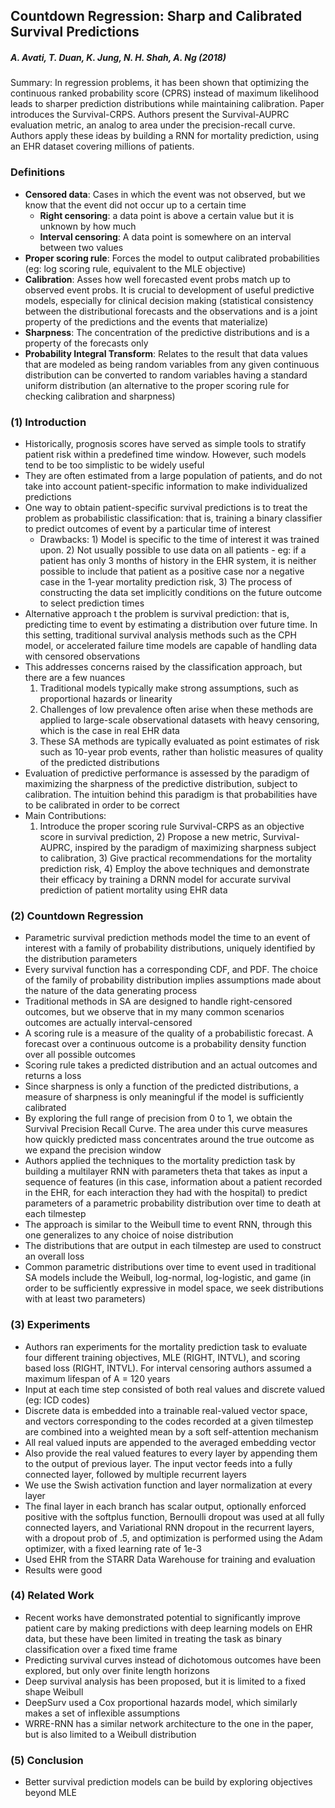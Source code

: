 ## Countdown Regression: Sharp and Calibrated Survival Predictions

##### **A. Avati, T. Duan, K. Jung, N. H. Shah, A. Ng (2018)**

Summary: In regression problems, it has been shown that optimizing the continuous ranked probability score (CPRS) instead of maximum likelihood leads to sharper prediction distributions while maintaining calibration.  Paper introduces the Survival-CRPS.  Authors present the Survival-AUPRC evaluation metric, an analog to area under the precision-recall curve.  Authors apply these ideas by building a RNN for mortality prediction, using an EHR dataset covering millions of patients.  

### Definitions
- **Censored data**: Cases in which the event was not observed, but we know that the event did not occur up to a certain time
  - **Right censoring**: a data point is above a certain value but it is unknown by how much
  - **Interval censoring**: A data point is somewhere on an interval between two values
- **Proper scoring rule**: Forces the model to output calibrated probabilities (eg: log scoring rule, equivalent to the MLE objective)
- **Calibration**: Asses how well forecasted event probs match up to observed event probs.  It is crucial to development of useful predictive models, especially for clinical decision making (statistical consistency between the distributional forecasts and the observations and is a joint property of the predictions and the events that materialize)
- **Sharpness**: The concentration of the predictive distributions and is a property of the forecasts only
- **Probability Integral Transform**: Relates to the result that data values that are modeled as being random variables from any given continuous distribution can be converted to random variables having a standard uniform distribution (an alternative to the proper scoring rule for checking calibration and sharpness)

### (1) Introduction 
- Historically, prognosis scores have served as simple tools to stratify patient risk within a predefined time window.  However, such models tend to be too simplistic to be widely useful
- They are often estimated from a large population of patients, and do not take into account patient-specific information to make individualized predictions
- One way to obtain patient-specific survival predictions is to treat the problem as probabilistic classification: that is, training a binary classifier to predict outcomes of event by a particular time of interest
  - Drawbacks: 1) Model is specific to the time of interest it was trained upon. 2) Not usually possible to use data on all patients - eg: if a patient has only 3 months of history in the EHR system, it is neither possible to include that patient as a positive case nor a negative case in the 1-year mortality prediction risk, 3) The process of constructing the data set implicitly conditions on the future outcome to select prediction times
- Alternative approach t the problem is survival prediction: that is, predicting time to event by estimating a distribution over future time.  In this setting, traditional survival analysis methods such as the CPH model, or accelerated failure time models are capable of handling data with censored observations
- This addresses concerns raised by the classification approach, but there are a few nuances
  1) Traditional models typically make strong assumptions, such as proportional hazards or linearity
  2) Challenges of low prevalence often arise when these methods are applied to large-scale observational datasets with heavy censoring, which is the case in real EHR data
  3) These SA methods are typically evaluated as point estimates of risk such as 10-year prob events, rather than holistic measures of quality of the predicted distributions
- Evaluation of predictive performance is assessed by the paradigm of maximizing the sharpness of the predictive distribution, subject to calibration.  The intuition behind this paradigm is that probabilities have to be calibrated in order to be correct
- Main Contributions: 
  1) Introduce the proper scoring rule Survival-CRPS as an objective score in survival prediction, 2) Propose a new metric, Survival-AUPRC, inspired by the paradigm of maximizing sharpness subject to calibration, 3) Give practical recommendations for the mortality prediction risk, 4) Employ the above techniques and demonstrate their efficacy by training a DRNN model for accurate survival prediction of patient mortality using EHR data

### (2) Countdown Regression
- Parametric survival prediction methods model the time to an event of interest with a family of probability distributions, uniquely identified by the distribution parameters
- Every survival function has a corresponding CDF, and PDF.  The choice of the family of probability distribution implies assumptions made about the nature of the data generating process
- Traditional methods in SA are designed to handle right-censored outcomes, but we observe that in my many common scenarios outcomes are actually interval-censored 
- A scoring rule is a measure of the quality of a probabilistic forecast.  A forecast over a continuous outcome is a probability density function over all possible outcomes
- Scoring rule takes a predicted distribution and an actual outcomes and returns a loss 
- Since sharpness is only a function of the predicted distributions, a measure of sharpness is only meaningful if the model is sufficiently calibrated 
- By exploring the full range of precision from 0 to 1, we obtain the Survival Precision Recall Curve.  The area under this curve measures how quickly predicted mass concentrates around the true outcome as we expand the precision window
- Authors applied the techniques to the mortality prediction task by building a multilayer RNN with parameters theta that takes as input a sequence of features (in this case, information about a patient recorded in the EHR, for each interaction they had with the hospital) to predict parameters of a parametric probability distribution over time to death at each tilmestep
- The approach is similar to the Weibull time to event RNN, through this one generalizes to any choice of noise distribution
- The distributions that are output in each tilmestep are used to construct an overall loss
- Common parametric distributions over time to event used in traditional SA models include the Weibull, log-normal, log-logistic, and game (in order to be sufficiently expressive in model space, we seek distributions with at least two parameters)

### (3) Experiments 
- Authors ran experiments for the mortality prediction task to evaluate four different training objectives, MLE (RIGHT, INTVL), and scoring based loss (RIGHT, INTVL).  For interval censoring authors assumed a maximum lifespan of A = 120 years
- Input at each time step consisted of both real values and discrete valued (eg: ICD codes)
- Discrete data is embedded into a trainable real-valued vector space, and vectors corresponding to the codes recorded at a given tilmestep are combined into a weighted mean by a soft self-attention mechanism
- All real valued inputs are appended to the averaged embedding vector
- Also provide the real valued features to every layer by appending them to the output of previous layer.  The input vector feeds into a fully connected layer, followed by multiple recurrent layers
- We use the Swish activation function and layer normalization at every layer
- The final layer in each branch has scalar output, optionally enforced positive with the softplus function, Bernoulli dropout was used at all fully connected layers, and Variational RNN dropout in the recurrent layers, with a dropout prob of .5, and optimization is performed using the Adam optimizer, with a fixed learning rate of 1e-3
- Used EHR from the STARR Data Warehouse for training and evaluation 
- Results were good

### (4) Related Work
- Recent works have demonstrated potential to significantly improve patient care by making predictions with deep learning models on EHR data, but these have been limited in treating the task as binary classification over a fixed time frame 
- Predicting survival curves instead of dichotomous outcomes have been explored, but only over finite length horizons
- Deep survival analysis has been proposed, but it is limited to a fixed shape Weibull  
- DeepSurv used a Cox proportional hazards model, which similarly makes a set of inflexible assumptions
- WRRE-RNN has a similar network architecture to the one in the paper, but is also limited to a Weibull distribution

### (5) Conclusion
- Better survival prediction models can be build by exploring objectives beyond MLE
